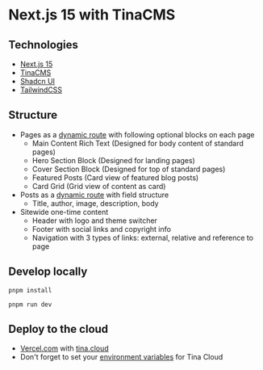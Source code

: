 # Next.js 15 with TinaCMS

## Technologies

- [Next.js 15](https://nextjs.org/docs)
- [TinaCMS](https://tina.io/)
- [Shadcn UI](https://ui.shadcn.com/)
- [TailwindCSS](https://tailwindcss.com/)

## Structure

- Pages as a [dynamic route](https://nextjs.org/docs/app/building-your-application/routing/dynamic-routes) with following optional blocks on each page
  - Main Content Rich Text (Designed for body content of standard pages)
  - Hero Section Block (Designed for landing pages)
  - Cover Section Block (Designed for top of standard pages)
  - Featured Posts (Card view of featured blog posts)
  - Card Grid (Grid view of content as card)
- Posts as a [dynamic route](https://nextjs.org/docs/app/building-your-application/routing/dynamic-routes) with field structure
  - Title, author, image, description, body
- Sitewide one-time content
  - Header with logo and theme switcher
  - Footer with social links and copyright info
  - Navigation with 3 types of links: external, relative and reference to page

## Develop locally

```
pnpm install
```

```
pnpm run dev
```

## Deploy to the cloud

- [Vercel.com](https://vercel.com/) with [tina.cloud](https://tina.io/docs/tina-cloud/overview)
- Don't forget to set your [environment variables](https://tina.io/docs/tina-cloud/deployment-options/vercel) for Tina Cloud
